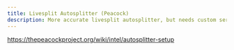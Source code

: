 ```yaml
---
title: Livesplit Autosplitter (Peacock)
description: More accurate livesplit autosplitter, but needs custom server
---
```


https://thepeacockproject.org/wiki/intel/autosplitter-setup
